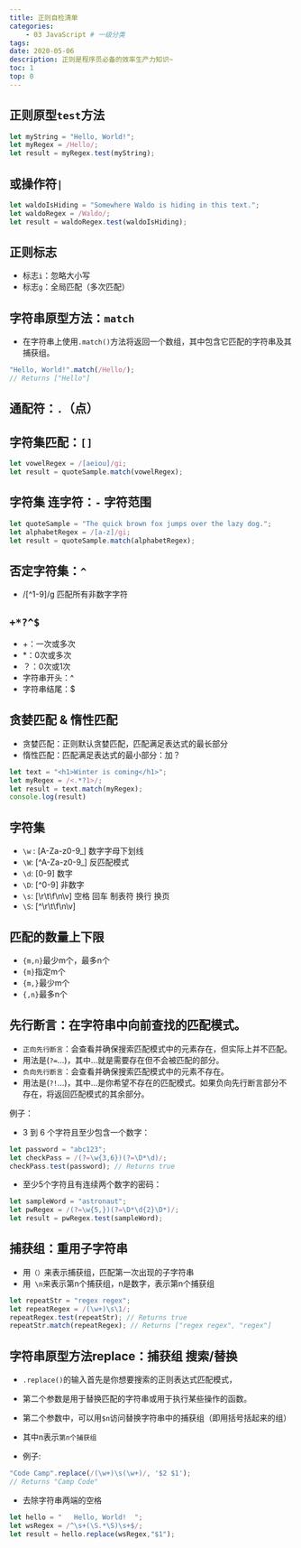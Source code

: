 ```yaml
---
title: 正则自检清单
categories:
    - 03 JavaScript # 一级分类
tags:
date: 2020-05-06
description: 正则是程序员必备的效率生产力知识~
toc: 1
top: 0
---
```

## 正则原型`test`方法
```javascript
let myString = "Hello, World!";
let myRegex = /Hello/;
let result = myRegex.test(myString);
```

## 或操作符`|`
```javascript
let waldoIsHiding = "Somewhere Waldo is hiding in this text.";
let waldoRegex = /Waldo/;
let result = waldoRegex.test(waldoIsHiding);
```

## 正则标志
- 标志`i`：忽略大小写
- 标志`g`：全局匹配（多次匹配）

## 字符串原型方法：`match`
- 在字符串上使用`.match()`方法将返回一个数组，其中包含它匹配的字符串及其捕获组。
```javascript
"Hello, World!".match(/Hello/);
// Returns ["Hello"]
```

## 通配符：`.`（点）

## 字符集匹配：`[]`
```javascript
let vowelRegex = /[aeiou]/gi; 
let result = quoteSample.match(vowelRegex); 
```

## 字符集 连字符：`-` 字符范围
```javascript
let quoteSample = "The quick brown fox jumps over the lazy dog.";
let alphabetRegex = /[a-z]/gi; 
let result = quoteSample.match(alphabetRegex); 
```

## 否定字符集：`^`
- /[^1-9]/g  匹配所有非数字字符

## `+*?^$`
- +：一次或多次
- *：0次或多次
- ？：0次或1次
- 字符串开头：^
- 字符串结尾：$

## 贪婪匹配 & 惰性匹配
- 贪婪匹配：正则默认贪婪匹配，匹配满足表达式的最长部分
- 惰性匹配：匹配满足表达式的最小部分：加？
```javascript
let text = "<h1>Winter is coming</h1>";
let myRegex = /<.*?1>/; 
let result = text.match(myRegex);
console.log(result)
```

## 字符集
- `\w` : [A-Za-z0-9_]   数字字母下划线
- `\W`: [^A-Za-z0-9_]   反匹配模式
- `\d`:  [0-9]  数字
- `\D`:  [^0-9] 非数字
- `\s`:  [\r\t\f\n\v]  空格 回车 制表符 换行 换页
- `\S`:  [^\r\t\f\n\v]


## 匹配的数量上下限
- `{m,n}`最少m个，最多n个
- `{m}`指定m个
- `{m,}`最少m个
- `{,n}`最多n个


## 先行断言：在字符串中向前查找的匹配模式。
- `正向先行断言`：会查看并确保搜索匹配模式中的元素存在，但实际上并不匹配。
- 用法是(`?=`...)，其中...就是需要存在但不会被匹配的部分。
- `负向先行断言`：会查看并确保搜索匹配模式中的元素不存在。
- 用法是(`?!`...)，其中...是你希望不存在的匹配模式。如果负向先行断言部分不存在，将返回匹配模式的其余部分。


例子：
- 3 到 6 个字符且至少包含一个数字：
```javascript
let password = "abc123";
let checkPass = /(?=\w{3,6})(?=\D*\d)/;
checkPass.test(password); // Returns true
```
- 至少5个字符且有连续两个数字的密码：
```javascript
let sampleWord = "astronaut";
let pwRegex = /(?=\w{5,})(?=\D*\d{2}\D*)/;
let result = pwRegex.test(sampleWord);
```




## 捕获组：重用子字符串
- 用`（）`来表示捕获组，匹配第一次出现的子字符串
- 用` \n`来表示第n个捕获组，n是数字，表示第n个捕获组
```javascript
let repeatStr = "regex regex";
let repeatRegex = /(\w+)\s\1/;
repeatRegex.test(repeatStr); // Returns true
repeatStr.match(repeatRegex); // Returns ["regex regex", "regex"]
```


## 字符串原型方法replace：捕获组 搜索/替换
- `.replace()`的输入首先是你想要搜索的正则表达式匹配模式，
- 第二个参数是用于替换匹配的字符串或用于执行某些操作的函数。
- 第二个参数中，可以用`$n`访问替换字符串中的捕获组（即用括号括起来的组）
- 其中n表示`第n个捕获组`

- 例子:
```javascript
"Code Camp".replace(/(\w+)\s(\w+)/, '$2 $1');
// Returns "Camp Code"
```
- 去除字符串两端的空格
```javascript
let hello = "   Hello, World!  ";
let wsRegex = /^\s+(\S.*\S)\s+$/; 
let result = hello.replace(wsRegex,"$1");
```

